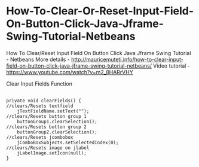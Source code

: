 # How-To-Clear-Or-Reset-Input-Field-On-Button-Click-Java-Jframe-Swing-Tutorial-Netbeans
How To Clear/Reset Input Field On Button Click Java Jframe Swing Tutorial - Netbeans
More details - http://mauricemuteti.info/how-to-clear-input-field-on-button-click-java-jframe-swing-tutorial-netbeans/
Video tutorial - https://www.youtube.com/watch?v=m2_8HARrVHY

 Clear Input Fields Function
 <pre>
	<code>
private void clearFields() {
//clears/Resets textfield
    jTextFieldName.setText("");
//clears/Resets button group 1
    buttonGroup1.clearSelection();
//clears/Resets button group 2
    buttonGroup2.clearSelection();
//clears/Resets jcombobox
    jComboBoxSubjects.setSelectedIndex(0);
//clears/Resets image on jlabel
    jLabelImage.setIcon(null);
}
</code>
</pre>
